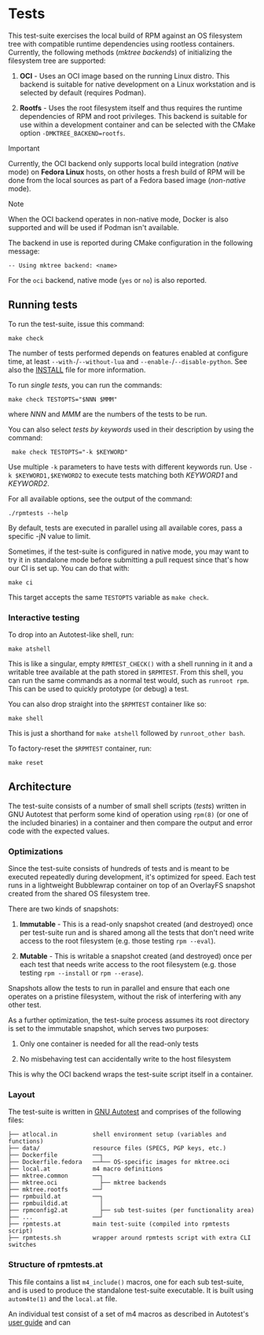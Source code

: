 # Tests

This test-suite exercises the local build of RPM against an OS filesystem tree
with compatible runtime dependencies using rootless containers.  Currently, the
following methods (*mktree backends*) of initializing the filesystem tree are
supported:

1. **OCI** - Uses an OCI image based on the running Linux distro.  This backend
   is suitable for native development on a Linux workstation and is selected by
   default (requires Podman).

2. **Rootfs** - Uses the root filesystem itself and thus requires the runtime
   dependencies of RPM and root privileges.  This backend is suitable for use
   within a development container and can be selected with the CMake option
   `-DMKTREE_BACKEND=rootfs`.

> [!IMPORTANT]
> Currently, the OCI backend only supports local build integration (*native*
> mode) on **Fedora Linux** hosts, on other hosts a fresh build of RPM will be
> done from the local sources as part of a Fedora based image (*non-native*
> mode).

> [!NOTE]
> When the OCI backend operates in non-native mode, Docker is also supported
> and will be used if Podman isn't available.

The backend in use is reported during CMake configuration in the following
message:

    -- Using mktree backend: <name>

For the `oci` backend, native mode (`yes` or `no`) is also reported.

## Running tests

To run the test-suite, issue this command:

    make check

The number of tests performed depends on features enabled at configure time,
at least `--with-`/`--without-lua` and `--enable-`/`--disable-python`.
See also the [INSTALL](../INSTALL) file for more information.

To run *single tests*, you can run the commands:

    make check TESTOPTS="$NNN $MMM"

where _NNN_ and _MMM_ are the numbers of the tests to be run.

You can also select *tests by keywords* used in their description by using the command:

     make check TESTOPTS="-k $KEYWORD"

Use multiple `-k` parameters to have tests with different keywords run.
Use `-k $KEYWORD1,$KEYWORD2` to execute tests matching both _KEYWORD1_ and _KEYWORD2_.

For all available options, see the output of the command:

	./rpmtests --help

By default, tests are executed in parallel using all available cores, pass
a specific -jN value to limit.

Sometimes, if the test-suite is configured in native mode, you may want to try
it in standalone mode before submitting a pull request since that's how our CI
is set up.  You can do that with:

    make ci

This target accepts the same `TESTOPTS` variable as `make check`.

### Interactive testing

To drop into an Autotest-like shell, run:

    make atshell

This is like a singular, empty `RPMTEST_CHECK()` with a shell running in it and
a writable tree available at the path stored in `$RPMTEST`.  From this shell,
you can run the same commands as a normal test would, such as `runroot rpm`.
This can be used to quickly prototype (or debug) a test.

You can also drop straight into the `$RPMTEST` container like so:

    make shell

This is just a shorthand for `make atshell` followed by `runroot_other bash`.

To factory-reset the `$RPMTEST` container, run:

    make reset

## Architecture

The test-suite consists of a number of small shell scripts (*tests*) written in
GNU Autotest that perform some kind of operation using `rpm(8)` (or one of the
included binaries) in a container and then compare the output and error code
with the expected values.

### Optimizations

Since the test-suite consists of hundreds of tests and is meant to be executed
repeatedly during development, it's optimized for speed.  Each test runs in a
lightweight Bubblewrap container on top of an OverlayFS snapshot created from
the shared OS filesystem tree.

There are two kinds of snapshots:

1. **Immutable** - This is a read-only snapshot created (and destroyed) once
   per test-suite run and is shared among all the tests that don't need write
   access to the root filesystem (e.g. those testing `rpm --eval`).

2. **Mutable** - This is writable a snapshot created (and destroyed) once per
   each test that needs write access to the root filesystem (e.g. those testing
   `rpm --install` or `rpm --erase`).

Snapshots allow the tests to run in parallel and ensure that each one operates
on a pristine filesystem, without the risk of interfering with any other test.

As a further optimization, the test-suite process assumes its root directory is
set to the immutable snapshot, which serves two purposes:

1. Only one container is needed for all the read-only tests

2. No misbehaving test can accidentally write to the host filesystem

This is why the OCI backend wraps the test-suite script itself in a container.

### Layout

The test-suite is written in
[GNU Autotest](https://www.gnu.org/savannah-checkouts/gnu/autoconf/manual/autoconf-2.71/html_node/Using-Autotest.html)
and comprises of the following files:

```
├── atlocal.in          shell environment setup (variables and functions)
├── data/               resource files (SPECS, PGP keys, etc.)
├── Dockerfile          ──┐
├── Dockerfile.fedora   ──┴── OS-specific images for mktree.oci
├── local.at            m4 macro definitions
├── mktree.common       ──┐
├── mktree.oci            ├── mktree backends
├── mktree.rootfs       ──┘
├── rpmbuild.at         ──┐
├── rpmbuildid.at         │
├── rpmconfig2.at         ├── sub test-suites (per functionality area)
├── ...                 ──┘
├── rpmtests.at         main test-suite (compiled into rpmtests script)
├── rpmtests.sh         wrapper around rpmtests script with extra CLI switches
```







### Structure of rpmtests.at

This file contains a list `m4_include()` macros, one for each sub test-suite,
and is used to produce the standalone test-suite executable.  It is built using
`autom4te(1)` and the `local.at` file.

An individual test consist of a set of m4 macros as described in Autotest's
[user guide](https://www.gnu.org/savannah-checkouts/gnu/autoconf/manual/autoconf-2.71/html_node/Writing-Testsuites.html)
and can
